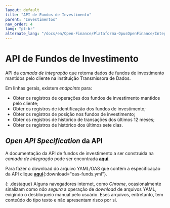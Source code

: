```yaml
---
layout: default
title: "API de Fundos de Investimento"
parent: "Investimentos"
nav_order: 4
lang: "pt-br"
alternate_lang: "/docs/en/Open-Finance/Plataforma-OpusOpenFinance/Integração/dados-investimentos/dados-fundos/"
---
```


# API de Fundos de Investimento

API da *camada de integração* que retorna dados de fundos de investimento mantidos pelo cliente na instituição Transmissora de Dados.

Em linhas gerais, existem *endpoints* para:

- Obter os registros de operações dos fundos de investimento mantidos pelo cliente;
- Obter os registros de identificação dos fundos de investimento;
- Obter os registros de posição nos fundos de investimento;
- Obter os registros de histórico de transações dos últimos 12 meses;
- Obter os registros de histórico dos últimos sete dias.

## *Open API Specification* da API

A documentação da API de fundos de investimento a ser construída na *camada de integração* pode ser encontrada [**aqui**][API-Fundos-de-Investimento].

Para fazer o download do arquivo YAML/OAS que contém a especificação da API clique [**aqui**](../../apis/dados-investimento/oas-funds.yml){:download="oas-funds.yml"}.

{: .destaque}
Alguns navegadores internet, como *Chrome*, ocasionalmente sinalizam como *não segura* a operação de *download* de arquivos YAML, exigindo o desbloqueio manual pelo usuário. Eses arquivos, entretanto, tem conteúdo do tipo texto e não apresentam risco por si.

[API-Fundos-de-Investimento]: ../../../../../swagger-ui/index.html?api=data-funds
